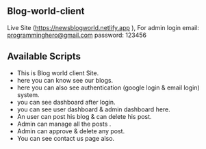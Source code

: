 ## Blog-world-client
Live Site (https://newsblogworld.netlify.app
),
For admin login email: programminghero@gmail.com
password: 123456

## Available Scripts
*  This is Blog world client Site.
*  here you can know see our blogs.
*  here you can also see authentication (google login & email login) system.
*  you can see dashboard after login.
*  you can see user dashboard & admin dashboard here.
*  An user can post his blog & can delete his post.
*  Admin can manage all the posts .
*  Admin can approve & delete any post.
*  You can see contact us page also.


